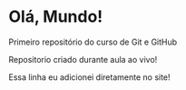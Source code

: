 # Olá, Mundo!
 Primeiro repositório do curso de Git e GitHub

 Repositorio criado durante aula ao vivo!

Essa linha  eu adicionei diretamente no site!
